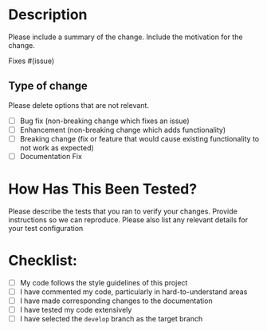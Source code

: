 <!---
Hints for a successful PR:
1. It is recommended that before you submit a PR to this repository, to open an issue first and assign yourself.
This way you may get inputs and discover parallel PRs to the one you want to submit.
2. In case of a big PR, consider breaking it up to smaller PRs. This will help getting it merged in an incremental process.
3. Note that a PR should have a *single* area of responsibility. If your PR does more than one thing than it should be split to several PRs!!!!!
-->

# Description

Please include a summary of the change. Include the motivation for the change.

Fixes #(issue)

## Type of change

Please delete options that are not relevant.

- [ ] Bug fix (non-breaking change which fixes an issue)
- [ ] Enhancement (non-breaking change which adds functionality)
- [ ] Breaking change (fix or feature that would cause existing functionality to not work as expected)
- [ ] Documentation Fix

# How Has This Been Tested?

Please describe the tests that you ran to verify your changes. Provide instructions so we can reproduce. Please also list any relevant details for your test configuration

# Checklist:

- [ ] My code follows the style guidelines of this project
- [ ] I have commented my code, particularly in hard-to-understand areas
- [ ] I have made corresponding changes to the documentation
- [ ] I have tested my code extensively
- [ ] I have selected the `develop` branch as the target branch
